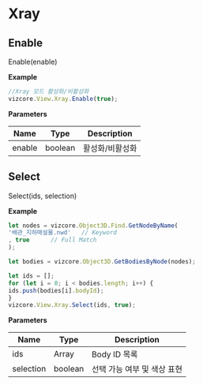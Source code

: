 # Xray

## Enable
<procedure title="Xray 모드 활성화/비활성화" collapsible="true">
<note>Enable(enable)</note>

**Example**
```Javascript
//Xray 모드 활성화/비활성화
vizcore.View.Xray.Enable(true);
```
**Parameters**

| Name   | Type    | Description |
|--------|---------|-------------|
| enable | boolean | 활성화/비활성화    |
</procedure>

## Select
<procedure title="Xray 모드 지정 모델 선택 및 색상 표현" collapsible="true">
<note>Select(ids, selection)</note>

**Example**
```Javascript
let nodes = vizcore.Object3D.Find.GetNodeByName(
'배관_지하매설물.nwd'   // Keyword
, true      // Full Match
);

let bodies = vizcore.Object3D.GetBodiesByNode(nodes);

let ids = [];
for (let i = 0; i < bodies.length; i++) {
ids.push(bodies[i].bodyId);
}
vizcore.View.Xray.Select(ids, true);
```
**Parameters**

| Name      | Type    | Description      |
|-----------|---------|------------------|
| ids       | Array   | Body ID 목록       |
| selection | boolean | 선택 가능 여부 및 색상 표현 |
</procedure>